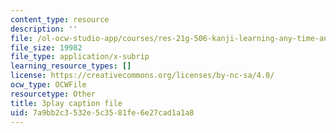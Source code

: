 ```yaml
---
content_type: resource
description: ''
file: /ol-ocw-studio-app/courses/res-21g-506-kanji-learning-any-time-any-place-for-japanese-vi-spring-2021/7a9bb2c3532e5c3581fe6e27cad1a1a8_M7oHikLia0I.vtt
file_size: 19982
file_type: application/x-subrip
learning_resource_types: []
license: https://creativecommons.org/licenses/by-nc-sa/4.0/
ocw_type: OCWFile
resourcetype: Other
title: 3play caption file
uid: 7a9bb2c3-532e-5c35-81fe-6e27cad1a1a8
---
```

